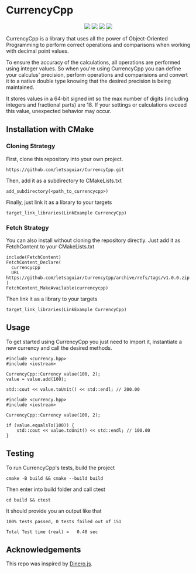 # CurrencyCpp 

<p align="center">
    <img src="https://img.shields.io/github/actions/workflow/status/letsaguiar/CurrencyCpp/quality-control.yaml?style=for-the-badge">
    <img src="https://img.shields.io/github/languages/code-size/letsaguiar/CurrencyCpp?style=for-the-badge">
    <img src="https://img.shields.io/github/license/letsaguiar/CurrencyCpp?style=for-the-badge">
    <img src="https://img.shields.io/github/v/release/letsaguiar/CurrencyCpp?style=for-the-badge">
</p>

CurrencyCpp is a library that uses all the power of Object-Oriented Programming to perform correct operations and comparisons when working with decimal point values.

To ensure the accuracy of the calculations, all operations are performed using integer values. So when you're using CurrencyCpp you can define your calculus' precision, perform operations and comparisions and convert it to a native double type knowing that the desired precision is being maintained.

It stores values in a 64-bit signed int so the max number of digits (including integers and fractional parts) are 18. If your settings or calculations exceed this value, unexpected behavior may occur.

## Installation with CMake

### Cloning Strategy
First, clone this repository into your own project.

```
https://github.com/letsaguiar/CurrencyCpp.git
```

Then, add it as a subdirectory to CMakeLists.txt

```
add_subdirectory(<path_to_currencycpp>)
```

Finally, just link it as a library to your targets

```
target_link_libraries(LinkExample CurrencyCpp)
```

### Fetch Strategy
You can also install without cloning the repository directly. Just add it as FetchContent to your CMakeLists.txt

```
include(FetchContent)
FetchContent_Declare(
  currencycpp
  URL https://github.com/letsaguiar/CurrencyCpp/archive/refs/tags/v1.0.0.zip
)
FetchContent_MakeAvailable(currencycpp)
```

Then link it as a library to your targets

```
target_link_libraries(LinkExample CurrencyCpp)
```


## Usage
To get started using CurrencyCpp you just need to import it, instantiate a new currency and call the desired methods.

```
#include <currency.hpp>
#include <iostream>

CurrencyCpp::Currency value(100, 2);
value = value.add(100);

std::cout << value.toUnit() << std::endl; // 200.00
```

```
#include <currency.hpp>
#include <iostream>

CurrencyCpp::Currency value(100, 2);

if (value.equalsTo(100)) {
    std::cout << value.toUnit() << std::endl; // 100.00
}
```

## Testing
To run CurrencyCpp's tests, build the project

```
cmake -B build && cmake --build build
```

Then enter into build folder and call ctest

```
cd build && ctest
```

It should provide you an output like that

```
100% tests passed, 0 tests failed out of 151

Total Test time (real) =   0.48 sec
```

## Acknowledgements
This repo was inspired by [Dinero.js](https://github.com/dinerojs/dinero.js).